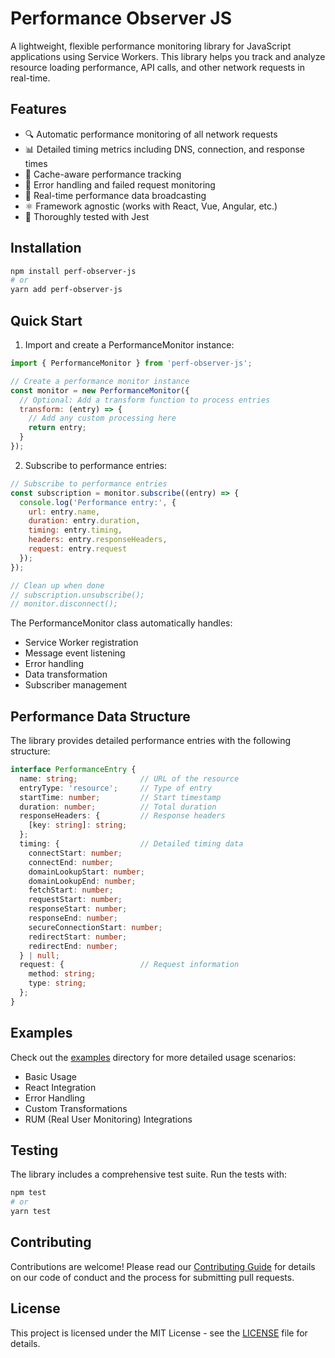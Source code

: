 # Performance Observer JS

A lightweight, flexible performance monitoring library for JavaScript applications using Service Workers. This library helps you track and analyze resource loading performance, API calls, and other network requests in real-time.

## Features

- 🔍 Automatic performance monitoring of all network requests
- 📊 Detailed timing metrics including DNS, connection, and response times
- 🔄 Cache-aware performance tracking
- 🚦 Error handling and failed request monitoring
- 📡 Real-time performance data broadcasting
- ⚛️ Framework agnostic (works with React, Vue, Angular, etc.)
- 🧪 Thoroughly tested with Jest

## Installation

```bash
npm install perf-observer-js
# or
yarn add perf-observer-js
```

## Quick Start

1. Import and create a PerformanceMonitor instance:

```javascript
import { PerformanceMonitor } from 'perf-observer-js';

// Create a performance monitor instance
const monitor = new PerformanceMonitor({
  // Optional: Add a transform function to process entries
  transform: (entry) => {
    // Add any custom processing here
    return entry;
  }
});
```

2. Subscribe to performance entries:

```javascript
// Subscribe to performance entries
const subscription = monitor.subscribe((entry) => {
  console.log('Performance entry:', {
    url: entry.name,
    duration: entry.duration,
    timing: entry.timing,
    headers: entry.responseHeaders,
    request: entry.request
  });
});

// Clean up when done
// subscription.unsubscribe();
// monitor.disconnect();
```

The PerformanceMonitor class automatically handles:
- Service Worker registration
- Message event listening
- Error handling
- Data transformation
- Subscriber management

## Performance Data Structure

The library provides detailed performance entries with the following structure:

```typescript
interface PerformanceEntry {
  name: string;              // URL of the resource
  entryType: 'resource';     // Type of entry
  startTime: number;         // Start timestamp
  duration: number;          // Total duration
  responseHeaders: {         // Response headers
    [key: string]: string;
  };
  timing: {                  // Detailed timing data
    connectStart: number;
    connectEnd: number;
    domainLookupStart: number;
    domainLookupEnd: number;
    fetchStart: number;
    requestStart: number;
    responseStart: number;
    responseEnd: number;
    secureConnectionStart: number;
    redirectStart: number;
    redirectEnd: number;
  } | null;
  request: {                 // Request information
    method: string;
    type: string;
  };
}
```

## Examples

Check out the [examples](./examples) directory for more detailed usage scenarios:

- Basic Usage
- React Integration
- Error Handling
- Custom Transformations
- RUM (Real User Monitoring) Integrations

## Testing

The library includes a comprehensive test suite. Run the tests with:

```bash
npm test
# or
yarn test
```

## Contributing

Contributions are welcome! Please read our [Contributing Guide](CONTRIBUTING.md) for details on our code of conduct and the process for submitting pull requests.

## License

This project is licensed under the MIT License - see the [LICENSE](LICENSE) file for details.